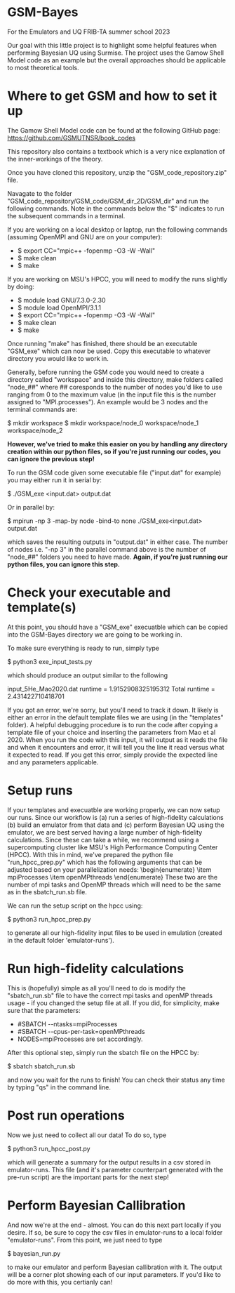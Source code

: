# GSM-Bayes
For the Emulators and UQ FRIB-TA summer school 2023

Our goal with this little project is to highlight some helpful features when performing Bayesian UQ using Surmise. The project uses the Gamow Shell Model code as an example but the overall approaches should be applicable to most theoretical tools.

# Where to get GSM and how to set it up

The Gamow Shell Model code can be found at the following GitHub page: https://github.com/GSMUTNSR/book_codes

This repository also contains a textbook which is a very nice explanation of the inner-workings of the theory.

Once you have cloned this repository, unzip the "GSM_code_repository.zip" file.

Navagate to the folder "GSM_code_repository/GSM_code/GSM_dir_2D/GSM_dir" and run the following commands. Note in the commands below the "$" indicates to run the subsequent commands in a terminal.

If you are working on a local desktop or laptop, run the following commands (assuming OpenMPI and GNU are on your computer):
 - $ export CC="mpic++ -fopenmp -O3 -W -Wall"
 - $ make clean
 - $ make

If you are working on MSU's HPCC, you will need to modify the runs slightly by doing:
 - $ module load GNU/7.3.0-2.30
 - $ module load OpenMPI/3.1.1
 - $ export CC="mpic++ -fopenmp -O3 -W -Wall"
 - $ make clean
 - $ make

Once running "make" has finished, there should be an executable "GSM_exe" which can now be used. Copy this executable to whatever directory you would like to work in.

Generally, before running the GSM code you would need to create a directory called "workspace" and inside this directory, make folders called "node_##" where ## coresponds to the number of nodes you'd like to use ranging from 0 to the maximum value (in the input file this is the number assigned to "MPI.processes"). An example would be 3 nodes and the terminal commands are:

$ mkdir workspace
$ mkdir workspace/node_0 workspace/node_1 workspace/node_2

**However, we've tried to make this easier on you by handling any directory creation within our python files, so if you're just running our codes, you can ignore the previous step!**

To run the GSM code given some executable file ("input.dat" for example) you may either run it in serial by:

$ ./GSM_exe <input.dat> output.dat

Or in parallel by:

$ mpirun -np 3 -map-by node -bind-to none ./GSM_exe<input.dat> output.dat

which saves the resulting outputs in "output.dat" in either case. The number of nodes i.e. "-np 3" in the parallel command above is the number of "node_##" folders you need to have made. **Again, if you're just running our python files, you can ignore this step.**

# Check your executable and template(s)

At this point, you should have a "GSM_exe" execuatble which can be copied into the GSM-Bayes directory we are going to be working in.

To make sure everything is ready to run, simply type

$ python3 exe_input_tests.py

which should produce an output similar to the following

input_5He_Mao2020.dat  runtime =  1.9152908325195312
Total runtime =  2.431422710418701

If you got an error, we're sorry, but you'll need to track it down. It likely is either an error in the default template files we are using (in the "templates" folder). A helpful debugging procedure is to run the code after copying a template file of your choice and inserting the parameters from Mao et al 2020. When you run the code with this input, it will output as it reads the file and when it encounters and error, it will tell you the line it read versus what it expected to read. If you get this error, simply provide the expected line and any parameters applicable.

# Setup runs

If your templates and execuatble are working properly, we can now setup our runs. Since our workflow is (a) run a series of high-fidelity calculations (b) build an emulator from that data and (c) perform Bayesian UQ using the emulator, we are best served having a large number of high-fidelity calculations. Since these can take a while, we recommend using a supercomputing cluster like MSU's High Performance Computing Center (HPCC). With this in mind, we've prepared the python file "run_hpcc_prep.py" which has the following arguments that can be adjusted based on your parallelization needs:
\begin{enumerate}
    \item mpiProcesses
    \item openMPthreads
\end{enumerate}
These two are the number of mpi tasks and OpenMP threads which will need to be the same as in the sbatch_run.sb file.

We can run the setup script on the hpcc using:

$ python3 run_hpcc_prep.py

to generate all our high-fidelity input files to be used in emulation (created in the default folder 'emulator-runs').

# Run high-fidelity calculations

This is (hopefully) simple as all you'll need to do is modify the "sbatch_run.sb" file to have the correct mpi tasks and openMP threads usage - if you changed the setup file at all. If you did, for simplicity, make sure that the parameters:
 - #SBATCH --ntasks=mpiProcesses
 - #SBATCH --cpus-per-task=openMPthreads
 - NODES=mpiProcesses
are set accordingly.

After this optional step, simply run the sbatch file on the HPCC by:

$ sbatch sbatch_run.sb

and now you wait for the runs to finish! You can check their status any time by typing "qs" in the command line.

# Post run operations

Now we just need to collect all our data! To do so, type

$ python3 run_hpcc_post.py

which will generate a summary for the output results in a csv stored in emulator-runs. This file (and it's parameter counterpart generated with the pre-run script) are the important parts for the next step!

# Perform Bayesian Callibration

And now we're at the end - almost. You can do this next part locally if you desire. If so, be sure to copy the csv files in emulator-runs to a local folder "emulator-runs". From this point, we just need to type

$ bayesian_run.py

to make our emulator and perform Bayesian callibration with it. The output will be a corner plot showing each of our input parameters. If you'd like to do more with this, you certianly can!





